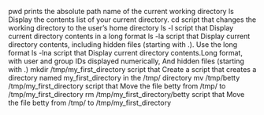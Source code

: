 pwd prints the absolute path name of the current working directory
ls Display the contents list of your current directory.
cd script that changes the working directory to the user’s home directory
ls -l script that Display current directory contents in a long format
ls -la script that Display current directory contents, including hidden files (starting with .). Use the long format
ls -lna script that Display current directory contents.Long format, with user and group IDs displayed numerically, And hidden files (starting with .)
mkdir /tmp/my_first_directory script that Create a script that creates a directory named my_first_directory in the /tmp/ directory
mv /tmp/betty /tmp/my_first_directory script that Move the file betty from /tmp/ to /tmp/my_first_directory
rm /tmp/my_first_directory/betty script that Move the file betty from /tmp/ to /tmp/my_first_directory

